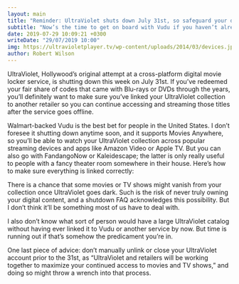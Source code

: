 ```yaml
---
layout: main
title: "Reminder: UltraViolet shuts down July 31st, so safeguard your digital movies now"
subtitle: "Now’s the time to get on board with Vudu if you haven’t already"
date: 2019-07-29 10:09:21 +0300
writeDate: "29/07/2019 10:00"
img: https://ultravioletplayer.tv/wp-content/uploads/2014/03/devices.jpg
author: Robert Wilson
---
```


UltraViolet, Hollywood’s original attempt at a cross-platform digital movie locker service, is shutting down this week on July 31st. If you’ve redeemed your fair share of codes that came with Blu-rays or DVDs through the years, you’ll definitely want to make sure you’ve linked your UltraViolet collection to another retailer so you can continue accessing and streaming those titles after the service goes offline.

Walmart-backed Vudu is the best bet for people in the United States. I don’t foresee it shutting down anytime soon, and it supports Movies Anywhere, so you’ll be able to watch your UltraViolet collection across popular streaming devices and apps like Amazon Video or Apple TV. But you can also go with FandangoNow or Kaleidescape; the latter is only really useful to people with a fancy theater room somewhere in their house. Here’s how to make sure everything is linked correctly:

There is a chance that some movies or TV shows might vanish from your collection once UltraViolet goes dark. Such is the risk of never truly owning your digital content, and a shutdown FAQ acknowledges this possibility. But I don’t think it’ll be something most of us have to deal with.

I also don’t know what sort of person would have a large UltraViolet catalog without having ever linked it to Vudu or another service by now. But time is running out if that’s somehow the predicament you’re in.

One last piece of advice: don’t manually unlink or close your UltraViolet account prior to the 31st, as “UltraViolet and retailers will be working together to maximize your continued access to movies and TV shows,” and doing so might throw a wrench into that process.